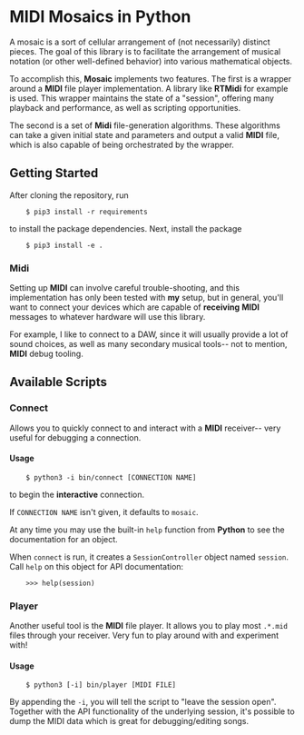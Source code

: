 # **MIDI** Mosaics in Python

A mosaic is a sort of cellular arrangement of (not necessarily) distinct
pieces. The goal of this library is to facilitate the arrangement of musical
notation (or other well-defined behavior) into various mathematical
objects.

To accomplish this, **Mosaic** implements two features. The first is a wrapper
around a **MIDI** file player implementation. A library like **RTMidi** for
example is used. This wrapper maintains the state of a "session", offering many
playback and performance, as well as scripting opportunities.

The second is a set of **Midi** file-generation algorithms. These algorithms
can take a given initial state and parameters and output a valid **MIDI** file,
which is also capable of being orchestrated by the wrapper.


## Getting Started

After cloning the repository, run

        $ pip3 install -r requirements

to install the package dependencies. Next, install the package

        $ pip3 install -e .

### Midi

Setting up **MIDI** can involve careful trouble-shooting, and this implementation
has only been tested with __my__ setup, but in general, you'll want to connect
your devices which are capable of __receiving__ **MIDI** messages to whatever
hardware will use this library.

For example, I like to connect to a DAW, since it will usually provide a lot
of sound choices, as well as many secondary musical tools-- not to mention,
**MIDI** debug tooling.


## Available Scripts

### Connect

Allows you to quickly connect to and interact with a **MIDI** receiver-- very
useful for debugging a connection.

#### Usage

        $ python3 -i bin/connect [CONNECTION NAME]

to begin the __interactive__ connection.

If `CONNECTION NAME` isn't given, it defaults to `mosaic`.

At any time you may use the built-in `help` function from **Python** to see the
documentation for an object.

When `connect` is run, it creates a `SessionController` object named `session`.
Call `help` on this object for API documentation:

        >>> help(session)

### Player

Another useful tool is the **MIDI** file player. It allows you to play most
`.*.mid` files through your receiver. Very fun to play around with and
experiment with!

#### Usage

        $ python3 [-i] bin/player [MIDI FILE]

By appending the `-i`, you will tell the script to "leave the session open".
Together with the API functionality of the underlying session, it's possible
to dump the MIDI data which is great for debugging/editing songs.
